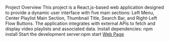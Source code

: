 Project Overview
This project is a React.js-based web application designed to provide a dynamic user interface with five main sections: Left Menu, Center Playlist Main Section, Thumbnail Title, Search Bar, and Right-Left Flow Buttons. The application integrates with external APIs to fetch and display video playlists and associated data.
Install dependencies: npm install
Start the development server:npm start
[Web Page](https://github.com/user-attachments/assets/97ce394a-f73b-411c-86df-cd15fe329c78)
